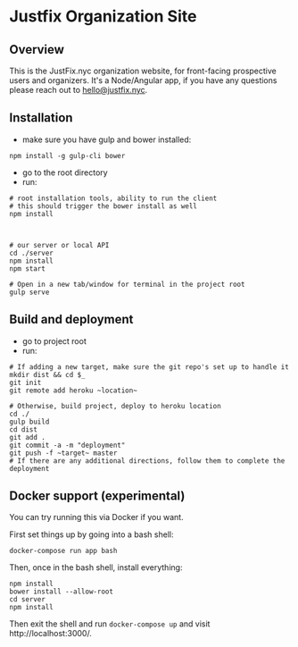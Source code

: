 # Justfix Organization Site

## Overview
This is the JustFix.nyc organization website, for front-facing prospective users and organizers. It's a Node/Angular app, if you have any questions please reach out to [hello@justfix.nyc](mailto:hello@justfix.nyc).

## Installation

- make sure you have gulp and bower installed:
```
npm install -g gulp-cli bower
```

- go to the root directory
- run:
```
# root installation tools, ability to run the client
# this should trigger the bower install as well
npm install



# our server or local API
cd ./server
npm install
npm start

# Open in a new tab/window for terminal in the project root
gulp serve
```

## Build and deployment
  - go to project root
  - run:
```
# If adding a new target, make sure the git repo's set up to handle it
mkdir dist && cd $_
git init
git remote add heroku ~location~

# Otherwise, build project, deploy to heroku location
cd ./
gulp build
cd dist
git add .
git commit -a -m "deployment"
git push -f ~target~ master
# If there are any additional directions, follow them to complete the deployment
```

## Docker support (experimental)

You can try running this via Docker if you want.

First set things up by going into a bash shell:

```
docker-compose run app bash
```

Then, once in the bash shell, install everything:

```
npm install
bower install --allow-root
cd server
npm install
```

Then exit the shell and run `docker-compose up` and
visit http://localhost:3000/.

